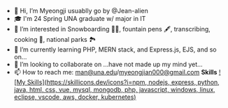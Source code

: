 - 👋 Hi, I’m Myeongji usuablly go by @Jean-alien
- 🎓 I'm 24 Spring UNA graduate w/ major in IT
- 👀 I’m interested in Snowboarding 🏂🏼, fountain pens 🖋️, transcribing, cooking 🍳, national parks 🏞️
- 🌱 I’m currently learning PHP, MERN stack, and Express.js, EJS, and so on...
- 💞️ I’m looking to collaborate on ...have not made up my mind yet...
- 📫 How to reach me: man@una.edu/myeongjian000@gmail.com
**Skills**
  [![My Skills](https://skillicons.dev/icons?i=npm, nodejs, express, python, java, html, css, vue, mysql, mongodb, php, javascript, windows, linux, eclipse, vscode, aws, docker, kubernetes)](https://skillicons.dev)

<!---
Jean-alien/Jean-alien is a ✨ special ✨ repository because its `README.md` (this file) appears on your GitHub profile.
You can click the Preview link to take a look at your changes.
--->
